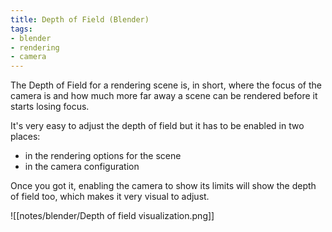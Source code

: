 ```yaml
---
title: Depth of Field (Blender)
tags:
- blender
- rendering
- camera
---
```


The Depth of Field for a rendering scene is, in short, where the focus of the camera is and how much more far away a scene can be rendered before it starts losing focus.

It's very easy to adjust the depth of field but it has to be enabled in two places:

-   in the rendering options for the scene
-   in the camera configuration

Once you got it, enabling the camera to show its limits will show the depth of field too, which makes it very visual to adjust.

![[notes/blender/Depth of field visualization.png]]